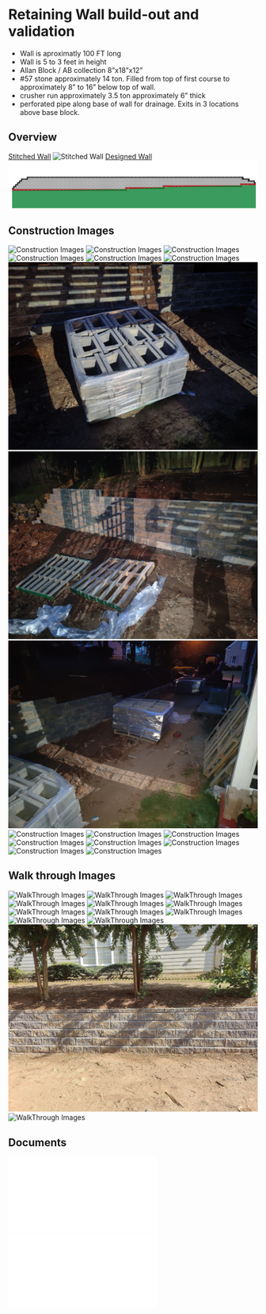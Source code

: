 # Retaining Wall build-out and validation

- Wall is aproximatly 100 FT long
- Wall is 5 to 3 feet in height
- Allan Block / AB collection 8”x18”x12”
- #57 stone approximately 14 ton. Filled from top of first course to approximately 8” to 16” below top of wall.
- crusher run approximately 3.5 ton approximately 6” thick
- perforated pipe along base of wall for drainage.  Exits in 3 locations above base block. 

## Overview

[Stitched Wall](WallStitched.jpg)
![Stitched Wall](WallStitched.jpg)
[Designed Wall](wall.png)
![Designed Wall](wall.png)


## Construction Images

![Construction Images](construction/IMG20230726120438.jpg)
![Construction Images](construction/IMG20230726120452.jpg)
![Construction Images](construction/IMG20230726120533.jpg)
![Construction Images](construction/IMG20230726132828.jpg)
![Construction Images](construction/20230727_164705.jpg)
![Construction Images](construction/20230727_164711.jpg)
![Construction Images](construction/IMG20230728061442.jpg)
![Construction Images](construction/IMG20230728061453.jpg)
![Construction Images](construction/IMG20230728061459.jpg)
![Construction Images](construction/IMG20230728071516.jpg)
![Construction Images](construction/IMG20230728071518.jpg)
![Construction Images](construction/IMG20230728071547.jpg)
![Construction Images](construction/IMG20230728071602.jpg)
![Construction Images](construction/IMG20230728071916.jpg)
![Construction Images](construction/IMG20230728071918.jpg)
![Construction Images](construction/IMG20230728071926.jpg)
![Construction Images](construction/IMG20230728071929.jpg)

## Walk through Images

![WalkThrough Images](walkthrough/1.jpg)
![WalkThrough Images](walkthrough/2.jpg)
![WalkThrough Images](walkthrough/3.jpg)
![WalkThrough Images](walkthrough/4.jpg)
![WalkThrough Images](walkthrough/5.jpg)
![WalkThrough Images](walkthrough/6.jpg)
![WalkThrough Images](walkthrough/IMG20230731144329.jpg)
![WalkThrough Images](walkthrough/IMG20230803154223.jpg)
![WalkThrough Images](walkthrough/left+1.jpg)
![WalkThrough Images](walkthrough/left.jpg)
![WalkThrough Images](walkthrough/middle.jpg)
![WalkThrough Images](walkthrough/right-1.jpg)
![WalkThrough Images](walkthrough/right.jpg)


## Documents

![Material Specs](Documents/BEL22-258_Walls_Base-Course_EstimatingMaterial_Technical-Data.pdf)
![Material Cut](Documents/BEL22-412_Residential-Cutsheet_GMS_AB-Collection_WEB.pdf)

